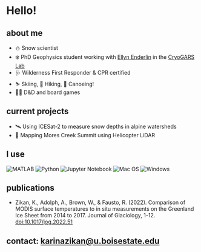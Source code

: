 # Hello!

## about me
- ⛄ Snow scientist 
- ❄️ PhD Geophysics student working with [Ellyn Enderlin](https://github.com/ellynenderlin) in the [CryoGARS Lab](https://github.com/CryoGARS-Glaciology)
- 🩺 Wilderness First Responder & CPR certified
- ⛷️ Skiing, 🥾 Hiking, 🛶 Canoeing!
- 🧙‍♂️ D&D and board games

## current projects
- 🛰️ Using ICESat-2 to measure snow depths in alpine watersheds
- 🚁 Mapping Mores Creek Summit using Helicopter LiDAR

## I use
![MATLAB](https://img.shields.io/badge/-MATLAB-orange?style=for-the-badge&logo=MATLAB)
![Python](https://img.shields.io/badge/python-3670A0?style=for-the-badge&logo=python&logoColor=ffdd54)
![Jupyter Notebook](https://img.shields.io/badge/jupyter-%23FA0F00.svg?style=for-the-badge&logo=jupyter&logoColor=white)
![Mac OS](https://img.shields.io/badge/mac%20os-000000?style=for-the-badge&logo=macos&logoColor=F0F0F0)
![Windows](https://img.shields.io/badge/Windows-0078D6?style=for-the-badge&logo=windows&logoColor=white)

## publications
- Zikan, K., Adolph, A., Brown, W., & Fausto, R. (2022). Comparison of MODIS surface temperatures to in situ measurements on the Greenland Ice Sheet from 2014 to 2017. Journal of Glaciology, 1-12. [doi:10.1017/jog.2022.51](https://www.cambridge.org/core/journals/journal-of-glaciology/article/comparison-of-modis-surface-temperatures-to-in-situ-measurements-on-the-greenland-ice-sheet-from-2014-to-2017/BCBBBBEC79006B5575BA870F058C5D8A)

## contact: karinazikan@u.boisestate.edu
